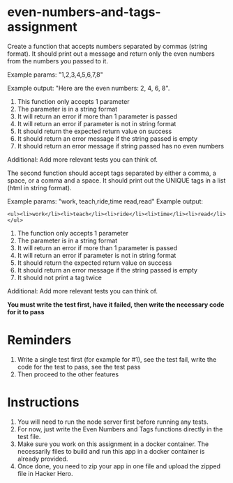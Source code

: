# even-numbers-and-tags-assignment

Create a function that accepts numbers separated by commas (string format). It should print out a message and return only the even numbers from the numbers you passed to it. 

Example params: "1,2,3,4,5,6,7,8"

Example output: "Here are the even numbers: 2, 4, 6, 8".

1. This function only accepts 1 parameter
2. The parameter is in a string format
3. It will return an error if more than 1 parameter is passed
4. It will return an error if parameter is not in string format
5. It should return the expected return value on success
6. It should return an error message if the string passed is empty
7. It should return an error message if string passed has no even numbers

Additional: Add more relevant tests you can think of.

The second function should accept tags separated by either a comma, a space, or a comma and a space. It should print out the UNIQUE tags in a list (html in string format). 

Example params: "work, teach,ride,time read,read"
Example output:

`<ul><li>work</li><li>teach</li><li>ride</li><li>time</li><li>read</li></ul>`

1. The function only accepts 1 parameter
2. The parameter is in a string format
3. It will return an error if more than 1 parameter is passed
4. It will return an error if parameter is not in string format
5. It should return the expected return value on success
6. It should return an error message if the string passed is empty
7. It should not print a tag twice

Additional: Add more relevant tests you can think of.

**You must write the test first, have it failed, then write the necessary code for it to pass**

# Reminders

1. Write a single test first (for example for #1), see the test fail, write the code for the test to pass, see the test pass
2. Then proceed to the other features

# Instructions

1. You will need to run the node server first before running any tests. 
2. For now, just write the Even Numbers and Tags functions directly in the test file.
3. Make sure you work on this assignment in a docker container. The necessarily files to build and run this app in a docker container is already provided.
4. Once done, you need to zip your app in one file and upload the zipped file in Hacker Hero.
